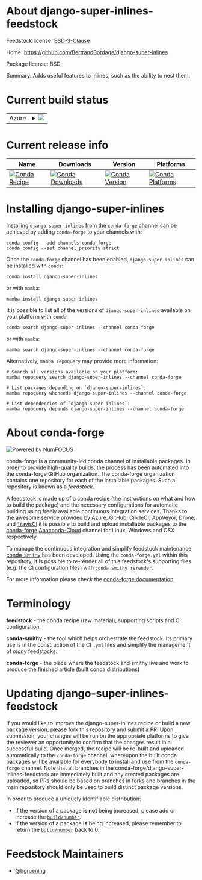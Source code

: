 About django-super-inlines-feedstock
====================================

Feedstock license: [BSD-3-Clause](https://github.com/conda-forge/django-super-inlines-feedstock/blob/main/LICENSE.txt)

Home: https://github.com/BertrandBordage/django-super-inlines

Package license: BSD

Summary: Adds useful features to inlines, such as the ability to nest them.

Current build status
====================


<table>
    
  <tr>
    <td>Azure</td>
    <td>
      <details>
        <summary>
          <a href="https://dev.azure.com/conda-forge/feedstock-builds/_build/latest?definitionId=3858&branchName=main">
            <img src="https://dev.azure.com/conda-forge/feedstock-builds/_apis/build/status/django-super-inlines-feedstock?branchName=main">
          </a>
        </summary>
        <table>
          <thead><tr><th>Variant</th><th>Status</th></tr></thead>
          <tbody><tr>
              <td>linux_64_python3.10.____cpython</td>
              <td>
                <a href="https://dev.azure.com/conda-forge/feedstock-builds/_build/latest?definitionId=3858&branchName=main">
                  <img src="https://dev.azure.com/conda-forge/feedstock-builds/_apis/build/status/django-super-inlines-feedstock?branchName=main&jobName=linux&configuration=linux%20linux_64_python3.10.____cpython" alt="variant">
                </a>
              </td>
            </tr><tr>
              <td>linux_64_python3.11.____cpython</td>
              <td>
                <a href="https://dev.azure.com/conda-forge/feedstock-builds/_build/latest?definitionId=3858&branchName=main">
                  <img src="https://dev.azure.com/conda-forge/feedstock-builds/_apis/build/status/django-super-inlines-feedstock?branchName=main&jobName=linux&configuration=linux%20linux_64_python3.11.____cpython" alt="variant">
                </a>
              </td>
            </tr><tr>
              <td>linux_64_python3.12.____cpython</td>
              <td>
                <a href="https://dev.azure.com/conda-forge/feedstock-builds/_build/latest?definitionId=3858&branchName=main">
                  <img src="https://dev.azure.com/conda-forge/feedstock-builds/_apis/build/status/django-super-inlines-feedstock?branchName=main&jobName=linux&configuration=linux%20linux_64_python3.12.____cpython" alt="variant">
                </a>
              </td>
            </tr><tr>
              <td>linux_64_python3.8.____cpython</td>
              <td>
                <a href="https://dev.azure.com/conda-forge/feedstock-builds/_build/latest?definitionId=3858&branchName=main">
                  <img src="https://dev.azure.com/conda-forge/feedstock-builds/_apis/build/status/django-super-inlines-feedstock?branchName=main&jobName=linux&configuration=linux%20linux_64_python3.8.____cpython" alt="variant">
                </a>
              </td>
            </tr><tr>
              <td>linux_64_python3.9.____73_pypy</td>
              <td>
                <a href="https://dev.azure.com/conda-forge/feedstock-builds/_build/latest?definitionId=3858&branchName=main">
                  <img src="https://dev.azure.com/conda-forge/feedstock-builds/_apis/build/status/django-super-inlines-feedstock?branchName=main&jobName=linux&configuration=linux%20linux_64_python3.9.____73_pypy" alt="variant">
                </a>
              </td>
            </tr><tr>
              <td>linux_64_python3.9.____cpython</td>
              <td>
                <a href="https://dev.azure.com/conda-forge/feedstock-builds/_build/latest?definitionId=3858&branchName=main">
                  <img src="https://dev.azure.com/conda-forge/feedstock-builds/_apis/build/status/django-super-inlines-feedstock?branchName=main&jobName=linux&configuration=linux%20linux_64_python3.9.____cpython" alt="variant">
                </a>
              </td>
            </tr><tr>
              <td>osx_64_python3.10.____cpython</td>
              <td>
                <a href="https://dev.azure.com/conda-forge/feedstock-builds/_build/latest?definitionId=3858&branchName=main">
                  <img src="https://dev.azure.com/conda-forge/feedstock-builds/_apis/build/status/django-super-inlines-feedstock?branchName=main&jobName=osx&configuration=osx%20osx_64_python3.10.____cpython" alt="variant">
                </a>
              </td>
            </tr><tr>
              <td>osx_64_python3.11.____cpython</td>
              <td>
                <a href="https://dev.azure.com/conda-forge/feedstock-builds/_build/latest?definitionId=3858&branchName=main">
                  <img src="https://dev.azure.com/conda-forge/feedstock-builds/_apis/build/status/django-super-inlines-feedstock?branchName=main&jobName=osx&configuration=osx%20osx_64_python3.11.____cpython" alt="variant">
                </a>
              </td>
            </tr><tr>
              <td>osx_64_python3.12.____cpython</td>
              <td>
                <a href="https://dev.azure.com/conda-forge/feedstock-builds/_build/latest?definitionId=3858&branchName=main">
                  <img src="https://dev.azure.com/conda-forge/feedstock-builds/_apis/build/status/django-super-inlines-feedstock?branchName=main&jobName=osx&configuration=osx%20osx_64_python3.12.____cpython" alt="variant">
                </a>
              </td>
            </tr><tr>
              <td>osx_64_python3.8.____cpython</td>
              <td>
                <a href="https://dev.azure.com/conda-forge/feedstock-builds/_build/latest?definitionId=3858&branchName=main">
                  <img src="https://dev.azure.com/conda-forge/feedstock-builds/_apis/build/status/django-super-inlines-feedstock?branchName=main&jobName=osx&configuration=osx%20osx_64_python3.8.____cpython" alt="variant">
                </a>
              </td>
            </tr><tr>
              <td>osx_64_python3.9.____73_pypy</td>
              <td>
                <a href="https://dev.azure.com/conda-forge/feedstock-builds/_build/latest?definitionId=3858&branchName=main">
                  <img src="https://dev.azure.com/conda-forge/feedstock-builds/_apis/build/status/django-super-inlines-feedstock?branchName=main&jobName=osx&configuration=osx%20osx_64_python3.9.____73_pypy" alt="variant">
                </a>
              </td>
            </tr><tr>
              <td>osx_64_python3.9.____cpython</td>
              <td>
                <a href="https://dev.azure.com/conda-forge/feedstock-builds/_build/latest?definitionId=3858&branchName=main">
                  <img src="https://dev.azure.com/conda-forge/feedstock-builds/_apis/build/status/django-super-inlines-feedstock?branchName=main&jobName=osx&configuration=osx%20osx_64_python3.9.____cpython" alt="variant">
                </a>
              </td>
            </tr><tr>
              <td>win_64_python3.10.____cpython</td>
              <td>
                <a href="https://dev.azure.com/conda-forge/feedstock-builds/_build/latest?definitionId=3858&branchName=main">
                  <img src="https://dev.azure.com/conda-forge/feedstock-builds/_apis/build/status/django-super-inlines-feedstock?branchName=main&jobName=win&configuration=win%20win_64_python3.10.____cpython" alt="variant">
                </a>
              </td>
            </tr><tr>
              <td>win_64_python3.11.____cpython</td>
              <td>
                <a href="https://dev.azure.com/conda-forge/feedstock-builds/_build/latest?definitionId=3858&branchName=main">
                  <img src="https://dev.azure.com/conda-forge/feedstock-builds/_apis/build/status/django-super-inlines-feedstock?branchName=main&jobName=win&configuration=win%20win_64_python3.11.____cpython" alt="variant">
                </a>
              </td>
            </tr><tr>
              <td>win_64_python3.12.____cpython</td>
              <td>
                <a href="https://dev.azure.com/conda-forge/feedstock-builds/_build/latest?definitionId=3858&branchName=main">
                  <img src="https://dev.azure.com/conda-forge/feedstock-builds/_apis/build/status/django-super-inlines-feedstock?branchName=main&jobName=win&configuration=win%20win_64_python3.12.____cpython" alt="variant">
                </a>
              </td>
            </tr><tr>
              <td>win_64_python3.8.____cpython</td>
              <td>
                <a href="https://dev.azure.com/conda-forge/feedstock-builds/_build/latest?definitionId=3858&branchName=main">
                  <img src="https://dev.azure.com/conda-forge/feedstock-builds/_apis/build/status/django-super-inlines-feedstock?branchName=main&jobName=win&configuration=win%20win_64_python3.8.____cpython" alt="variant">
                </a>
              </td>
            </tr><tr>
              <td>win_64_python3.9.____73_pypy</td>
              <td>
                <a href="https://dev.azure.com/conda-forge/feedstock-builds/_build/latest?definitionId=3858&branchName=main">
                  <img src="https://dev.azure.com/conda-forge/feedstock-builds/_apis/build/status/django-super-inlines-feedstock?branchName=main&jobName=win&configuration=win%20win_64_python3.9.____73_pypy" alt="variant">
                </a>
              </td>
            </tr><tr>
              <td>win_64_python3.9.____cpython</td>
              <td>
                <a href="https://dev.azure.com/conda-forge/feedstock-builds/_build/latest?definitionId=3858&branchName=main">
                  <img src="https://dev.azure.com/conda-forge/feedstock-builds/_apis/build/status/django-super-inlines-feedstock?branchName=main&jobName=win&configuration=win%20win_64_python3.9.____cpython" alt="variant">
                </a>
              </td>
            </tr>
          </tbody>
        </table>
      </details>
    </td>
  </tr>
</table>

Current release info
====================

| Name | Downloads | Version | Platforms |
| --- | --- | --- | --- |
| [![Conda Recipe](https://img.shields.io/badge/recipe-django--super--inlines-green.svg)](https://anaconda.org/conda-forge/django-super-inlines) | [![Conda Downloads](https://img.shields.io/conda/dn/conda-forge/django-super-inlines.svg)](https://anaconda.org/conda-forge/django-super-inlines) | [![Conda Version](https://img.shields.io/conda/vn/conda-forge/django-super-inlines.svg)](https://anaconda.org/conda-forge/django-super-inlines) | [![Conda Platforms](https://img.shields.io/conda/pn/conda-forge/django-super-inlines.svg)](https://anaconda.org/conda-forge/django-super-inlines) |

Installing django-super-inlines
===============================

Installing `django-super-inlines` from the `conda-forge` channel can be achieved by adding `conda-forge` to your channels with:

```
conda config --add channels conda-forge
conda config --set channel_priority strict
```

Once the `conda-forge` channel has been enabled, `django-super-inlines` can be installed with `conda`:

```
conda install django-super-inlines
```

or with `mamba`:

```
mamba install django-super-inlines
```

It is possible to list all of the versions of `django-super-inlines` available on your platform with `conda`:

```
conda search django-super-inlines --channel conda-forge
```

or with `mamba`:

```
mamba search django-super-inlines --channel conda-forge
```

Alternatively, `mamba repoquery` may provide more information:

```
# Search all versions available on your platform:
mamba repoquery search django-super-inlines --channel conda-forge

# List packages depending on `django-super-inlines`:
mamba repoquery whoneeds django-super-inlines --channel conda-forge

# List dependencies of `django-super-inlines`:
mamba repoquery depends django-super-inlines --channel conda-forge
```


About conda-forge
=================

[![Powered by
NumFOCUS](https://img.shields.io/badge/powered%20by-NumFOCUS-orange.svg?style=flat&colorA=E1523D&colorB=007D8A)](https://numfocus.org)

conda-forge is a community-led conda channel of installable packages.
In order to provide high-quality builds, the process has been automated into the
conda-forge GitHub organization. The conda-forge organization contains one repository
for each of the installable packages. Such a repository is known as a *feedstock*.

A feedstock is made up of a conda recipe (the instructions on what and how to build
the package) and the necessary configurations for automatic building using freely
available continuous integration services. Thanks to the awesome service provided by
[Azure](https://azure.microsoft.com/en-us/services/devops/), [GitHub](https://github.com/),
[CircleCI](https://circleci.com/), [AppVeyor](https://www.appveyor.com/),
[Drone](https://cloud.drone.io/welcome), and [TravisCI](https://travis-ci.com/)
it is possible to build and upload installable packages to the
[conda-forge](https://anaconda.org/conda-forge) [Anaconda-Cloud](https://anaconda.org/)
channel for Linux, Windows and OSX respectively.

To manage the continuous integration and simplify feedstock maintenance
[conda-smithy](https://github.com/conda-forge/conda-smithy) has been developed.
Using the ``conda-forge.yml`` within this repository, it is possible to re-render all of
this feedstock's supporting files (e.g. the CI configuration files) with ``conda smithy rerender``.

For more information please check the [conda-forge documentation](https://conda-forge.org/docs/).

Terminology
===========

**feedstock** - the conda recipe (raw material), supporting scripts and CI configuration.

**conda-smithy** - the tool which helps orchestrate the feedstock.
                   Its primary use is in the construction of the CI ``.yml`` files
                   and simplify the management of *many* feedstocks.

**conda-forge** - the place where the feedstock and smithy live and work to
                  produce the finished article (built conda distributions)


Updating django-super-inlines-feedstock
=======================================

If you would like to improve the django-super-inlines recipe or build a new
package version, please fork this repository and submit a PR. Upon submission,
your changes will be run on the appropriate platforms to give the reviewer an
opportunity to confirm that the changes result in a successful build. Once
merged, the recipe will be re-built and uploaded automatically to the
`conda-forge` channel, whereupon the built conda packages will be available for
everybody to install and use from the `conda-forge` channel.
Note that all branches in the conda-forge/django-super-inlines-feedstock are
immediately built and any created packages are uploaded, so PRs should be based
on branches in forks and branches in the main repository should only be used to
build distinct package versions.

In order to produce a uniquely identifiable distribution:
 * If the version of a package **is not** being increased, please add or increase
   the [``build/number``](https://docs.conda.io/projects/conda-build/en/latest/resources/define-metadata.html#build-number-and-string).
 * If the version of a package **is** being increased, please remember to return
   the [``build/number``](https://docs.conda.io/projects/conda-build/en/latest/resources/define-metadata.html#build-number-and-string)
   back to 0.

Feedstock Maintainers
=====================

* [@bgruening](https://github.com/bgruening/)

